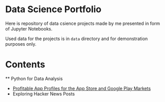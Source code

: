 # Data Science Portfolio

Here is repository of data csience projects made by me presented in form of Jupyter Notebooks.

Used data for the projects is in `data` directory and for demonstration purposes only.

# Contents

** Python for Data Analysis

  - [Profitable App Profiles for the App Store and Google Play Markets]()
  - Exploring Hacker News Posts

